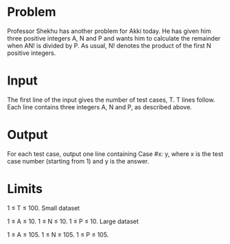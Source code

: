 # Problem

Professor Shekhu has another problem for Akki today. He has given him three positive integers A, N and P and wants him to calculate the remainder when AN! is divided by P. As usual, N! denotes the product of the first N positive integers.

# Input

The first line of the input gives the number of test cases, T. T lines follow. Each line contains three integers A, N and P, as described above.

# Output

For each test case, output one line containing Case #x: y, where x is the test case number (starting from 1) and y is the answer.

# Limits

1 ≤ T ≤ 100.
Small dataset

1 ≤ A ≤ 10.
1 ≤ N ≤ 10.
1 ≤ P ≤ 10.
Large dataset

1 ≤ A ≤ 105.
1 ≤ N ≤ 105.
1 ≤ P ≤ 105.
